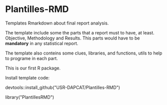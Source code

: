 # Plantilles-RMD
Templates Rmarkdown about final report analysis. 

The template include some the parts that a report must to have, at least. Objective, Methodology and Results.
This parts would have to be **mandatory** in any statistical report.

The template also conteins some clues, libraries, and functions, utils to help to programe in each part.

This is our first R package.

Install template code: 

devtools::install_github("USR-DAPCAT/Plantilles-RMD") 

library("PlantillesRMD")
